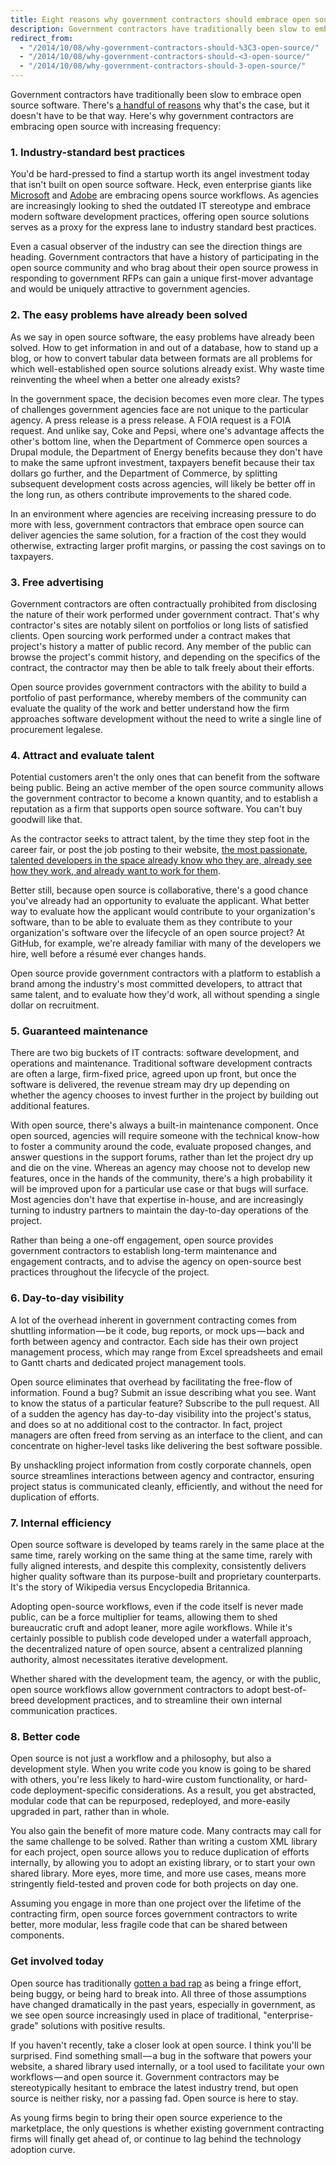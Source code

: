```yaml
---
title: Eight reasons why government contractors should embrace open source software
description: Government contractors have traditionally been slow to embrace open source software. Here's why government contractors are embracing open source with increasing frequency.
redirect_from:
  - "/2014/10/08/why-government-contractors-should-%3C3-open-source/"
  - "/2014/10/08/why-government-contractors-should-<3-open-source/"
  - "/2014/10/08/why-government-contractors-should-3-open-source/"
---
```


Government contractors have traditionally been slow to embrace open source software. There's [a handful of reasons](https://ben.balter.com/2014/08/03/why-isnt-all-government-software-open-source/) why that's the case, but it doesn't have to be that way. Here's why government contractors are embracing open source with increasing frequency:

### 1. Industry-standard best practices

You'd be hard-pressed to find a startup worth its angel investment today that isn't built on open source software. Heck, even enterprise giants like [Microsoft](https://github.com/Microsoft) and [Adobe](https://adobe.github.io/) are embracing opens source workflows. As agencies are increasingly looking to shed the outdated IT stereotype and embrace modern software development practices, offering open source solutions serves as a proxy for the express lane to industry standard best practices.

Even a casual observer of the industry can see the direction things are heading. Government contractors that have a history of participating in the open source community and who brag about their open source prowess in responding to government RFPs can gain a unique first-mover advantage and would be uniquely attractive to government agencies.

### 2. The easy problems have already been solved

As we say in open source software, the easy problems have already been solved. How to get information in and out of a database, how to stand up a blog, or how to convert tabular data between formats are all problems for which well-established open source solutions already exist. Why waste time reinventing the wheel when a better one already exists?

In the government space, the decision becomes even more clear. The types of challenges government agencies face are not unique to the particular agency. A press release is a press release. A FOIA request is a FOIA request. And unlike say, Coke and Pepsi, where one's advantage affects the other's bottom line, when the Department of Commerce open sources a Drupal module, the Department of Energy benefits because they don't have to make the same upfront investment, taxpayers benefit because their tax dollars go further, and the Department of Commerce, by splitting subsequent development costs across agencies, will likely be better off in the long run, as others contribute improvements to the shared code.

In an environment where agencies are receiving increasing pressure to do more with less, government contractors that embrace open source can deliver agencies the same solution, for a fraction of the cost they would otherwise, extracting larger profit margins, or passing the cost savings on to taxpayers.

### 3. Free advertising

Government contractors are often contractually prohibited from disclosing the nature of their work performed under government contract. That's why contractor's sites are notably silent on portfolios or long lists of satisfied clients. Open sourcing work performed under a contract makes that project's history a matter of public record. Any member of the public can browse the project's commit history, and depending on the specifics of the contract, the contractor may then be able to talk freely about their efforts.

Open source provides government contractors with the ability to build a portfolio of past performance, whereby members of the community can evaluate the quality of the work and better understand how the firm approaches software development without the need to write a single line of procurement legalese.

### 4. Attract and evaluate talent

Potential customers aren't the only ones that can benefit from the software being public. Being an active member of the open source community allows the government contractor to become a known quantity, and to establish a reputation as a firm that supports open source software. You can't buy goodwill like that.

As the contractor seeks to attract talent, by the time they step foot in the career fair, or post the job posting to their website, [the most passionate, talented developers in the space already know who they are, already see how they work, and already want to work for them](http://tom.preston-werner.com/2011/11/22/open-source-everything.html).

Better still, because open source is collaborative, there's a good chance you've already had an opportunity to evaluate the applicant. What better way to evaluate how the applicant would contribute to your organization's software, than to be able to evaluate them as they contribute to your organization's software over the lifecycle of an open source project? At GitHub, for example, we're already familiar with many of the developers we hire, well before a résumé ever changes hands.

Open source provide government contractors with a platform to establish a brand among the industry's most committed developers, to attract that same talent, and to evaluate how they'd work, all without spending a single dollar on recruitment.

### 5. Guaranteed maintenance

There are two big buckets of IT contracts: software development, and operations and maintenance. Traditional software development contracts are often a large, firm-fixed price, agreed upon up front, but once the software is delivered, the revenue stream may dry up depending on whether the agency chooses to invest further in the project by building out additional features.

With open source, there's always a built-in maintenance component. Once open sourced, agencies will require someone with the technical know-how to foster a community around the code, evaluate proposed changes, and answer questions in the support forums, rather than let the project dry up and die on the vine. Whereas an agency may choose not to develop new features, once in the hands of the community, there's a high probability it will be improved upon for a particular use case or that bugs will surface. Most agencies don't have that expertise in-house, and are increasingly turning to industry partners to maintain the day-to-day operations of the project.

Rather than being a one-off engagement, open source provides government contractors to establish long-term maintenance and engagement contracts, and to advise the agency on open-source best practices throughout the lifecycle of the project.

### 6. Day-to-day visibility

A lot of the overhead inherent in government contracting comes from shuttling information — be it code, bug reports, or mock ups — back and forth between agency and contractor. Each side has their own project management process, which may range from Excel spreadsheets and email to Gantt charts and dedicated project management tools.

Open source eliminates that overhead by facilitating the free-flow of information. Found a bug? Submit an issue describing what you see. Want to know the status of a particular feature? Subscribe to the pull request. All of a sudden the agency has day-to-day visibility into the project's status, and does so at no additional cost to the contractor. In fact, project managers are often freed from serving as an interface to the client, and can concentrate on higher-level tasks like delivering the best software possible.

By unshackling project information from costly corporate channels, open source streamlines interactions between agency and contractor, ensuring project status is communicated cleanly, efficiently, and without the need for duplication of efforts.

### 7. Internal efficiency

Open source software is developed by teams rarely in the same place at the same time, rarely working on the same thing at the same time, rarely with fully aligned interests, and despite this complexity, consistently delivers higher quality software than its purpose-built and proprietary counterparts. It's the story of Wikipedia versus Encyclopedia Britannica.

Adopting open-source workflows, even if the code itself is never made public, can be a force multiplier for teams, allowing them to shed bureaucratic cruft and adopt leaner, more agile workflows. While it's certainly possible to publish code developed under a waterfall approach, the decentralized nature of open source, absent a centralized planning authority, almost necessitates iterative development.

Whether shared with the development team, the agency, or with the public, open source workflows allow government contractors to adopt best-of-breed development practices, and to streamline their own internal communication practices.

### 8. Better code

Open source is not just a workflow and a philosophy, but also a development style. When you write code you know is going to be shared with others, you're less likely to hard-wire custom functionality, or hard-code deployment-specific considerations. As a result, you get abstracted, modular code that can be repurposed, redeployed, and more-easily upgraded in part, rather than in whole.

You also gain the benefit of more mature code. Many contracts may call for the same challenge to be solved. Rather than writing a custom XML library for each project, open source allows you to reduce duplication of efforts internally, by allowing you to adopt an existing library, or to start your own shared library. More eyes, more time, and more use cases, means more stringently field-tested and proven code for both projects on day one.

Assuming you engage in more than one project over the lifetime of the contracting firm, open source forces government contractors to write better, more modular, less fragile code that can be shared between components.

### Get involved today

Open source has traditionally [gotten a bad rap](https://ben.balter.com/2014/09/22/open-source-is-not-insecure/) as being a fringe effort, being buggy, or being hard to break into. All three of those assumptions have changed dramatically in the past years, especially in government, as we see open source increasingly used in place of traditional, "enterprise-grade" solutions with positive results.

If you haven't recently, take a closer look at open source. I think you'll be surprised. Find something small — a bug in the software that powers your website, a shared library used internally, or a tool used to facilitate your own workflows — and open source it. Government contractors may be stereotypically hesitant to embrace the latest industry trend, but open source is neither risky, nor a passing fad. Open source is here to stay.

As young firms begin to bring their open source experience to the marketplace, the only questions is whether existing government contracting firms will finally get ahead of, or continue to lag behind the technology adoption curve.
